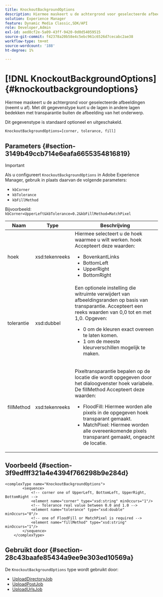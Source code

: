 ```yaml
---
title: KnockoutBackgroundOptions
description: Hiermee maskeert u de achtergrond voor geselecteerde afbeeldingen (neemt u af). Met dit gegevenstype kunt u de lagen in andere lagen bedekken met transparantie buiten de afbeelding van het onderwerp. Een optionele parameter die standaard uitgeschakeld is.
solution: Experience Manager
feature: Dynamic Media Classic,SDK/API
role: Developer,Admin
exl-id: aed8cf2e-5a09-43ff-9420-0d0d54059515
source-git-commit: f42378a20b58e4c5ebc961c6526d7cecabc2ae38
workflow-type: tm+mt
source-wordcount: '188'
ht-degree: 1%

---
```


# [!DNL KnockoutBackgroundOptions]{#knockoutbackgroundoptions}

Hiermee maskeert u de achtergrond voor geselecteerde afbeeldingen (neemt u af). Met dit gegevenstype kunt u de lagen in andere lagen bedekken met transparantie buiten de afbeelding van het onderwerp.

Dit gegevenstype is standaard optioneel en uitgeschakeld.

`KnockoutBackgroundOptions=[corner, tolerance, fill]`

## Parameters {#section-3149b49ccb714e6eafa6655354816819}

>[!IMPORTANT]
>
>Als u configureert `KnockoutBackgroundOptions` in Adobe Experience Manager, gebruik in plaats daarvan de volgende parameters:
>* `kbCorner`
>* `kbTolerance`
>* `kbFillMethod`
>
>Bijvoorbeeld: `kbCorner=UpperLeft&kbTolerance=0.2&kbFillMethod=MatchPixel`

<table id="table_68131DE0A3C84908A43C6F7777F20973"> 
 <thead> 
  <tr> 
   <th colname="col1" class="entry"> Naam </th> 
   <th colname="col2" class="entry"> Type </th> 
   <th colname="col3" class="entry"> Beschrijving </th> 
  </tr> 
 </thead>
 <tbody> 
  <tr> 
   <td colname="col1"> <span class="codeph"> <span class="varname"> hoek</span> </span> </td> 
   <td colname="col2"> <span class="codeph"> xsd:tekenreeks</span> </td> 
   <td colname="col3">Hiermee selecteert u de hoek waarmee u wilt werken. <span class="codeph"> hoek</span> Accepteert deze waarden: 
    <ul id="ul_36C2F07706764A7081010D5521BF3096">
     <li id="li_CBACE5C6AA8C48D3BEE033D3AE03AF3C"><span class="codeph"> BovenkantLinks</span></li>
     <li id="li_49AC53536B4B4D2CA3DD89E2A2B2E95D"><span class="codeph"> BottomLeft</span></li>
     <li id="li_7AD372FF4A9B48F0A16964EE9CB3EE88"><span class="codeph"> UpperRight</span></li>
     <li id="li_D31476DD9A8E4BDBB13A6DDA46547877"><span class="codeph"> BottomRight</span></li>
    </ul></td> 
  </tr> 
  <tr> 
   <td colname="col1"> <span class="codeph"> <span class="varname"> tolerantie</span> </span> </td> 
   <td colname="col2"> <span class="codeph"> xsd:dubbel</span> </td> 
   <td colname="col3">Een optionele instelling die witruimte verwijdert van afbeeldingsranden op basis van transparantie. Accepteert een reeks waarden van 0,0 tot en met 1,0. Opgeven: 
    <ul id="ul_FE5423B857AE43FCBA7A9AEA76C754CC">
     <li id="li_01E3BD0AB8DA4C408B47CB02B269404A">0 om de kleuren exact overeen te laten komen. </li>
     <li id="li_FCE21384265D4ECE9C0D785F1BB32C3A">1 om de meeste kleurverschillen mogelijk te maken. </li>
    </ul></td> 
  </tr> 
  <tr> 
   <td colname="col1"> <span class="codeph"> <span class="varname"> fillMethod</span> </span> </td> 
   <td colname="col2"> <span class="codeph"> xsd:tekenreeks</span> </td> 
   <td colname="col3"> <p>Pixeltransparantie bepalen op de locatie die wordt opgegeven door het dialoogvenster <span class="codeph"><span class="varname"> hoek</span></span> variabele. De <span class="codeph"> fillMethod</span> Accepteert deze waarden: </p> 
    <ul id="ul_D95F3B613D344BB89487ED09D83F9217"> 
     <li id="li_3D7B7CA1B9094D16A98E0BA3D962E97F"> <span class="codeph"> FloodFill</span>: Hiermee worden alle pixels in de opgegeven hoek transparant gemaakt. </li> 
     <li id="li_F97343C3DA7644BCBD1748AD8F9DCE2E"> <span class="codeph"> MatchPixel</span>: Hiermee worden alle overeenkomende pixels transparant gemaakt, ongeacht de locatie. </li> 
    </ul> </td> 
  </tr> 
 </tbody> 
</table>

## Voorbeeld {#section-3f9edfff321a4e4394f766298b9e284d}

```
<complexType name="KnockoutBackgroundOptions">
        <sequence>
            <!-- corner one of UpperLeft, BottomLeft, UpperRight, BottomRight -->
            <element name="corner" type="xsd:string" minOccurs="1"/>
            <!-- Tolerance real value between 0.0 and 1.0 -->
            <element name="tolerance" type="xsd:double" minOccurs="0"/>
            <!-- one of FloodFill or MatchPixel is required -->
            <element name="fillMethod" type="xsd:string" minOccurs="1"/>
        </sequence>
    </complexType>
```

## Gebruikt door {#section-28c43baafe85434a9ee9e303ed10569a}

De `KnockoutBackgroundOptions` type wordt gebruikt door:

* [UploadDirectoryJob](../../types/c-data-types/r-upload-directory-job.md#reference-e707ebf53b074c49ad983d1886e0bbb6)
* [UploadPostJob](../../types/c-data-types/r-upload-post-job.md#reference-bca2339b593f4637a687c33937215ef4)
* [UploadUrlsJob](../../types/c-data-types/r-upload-urls-job.md#reference-8e9bc895268c4321b233dbeadc990398)
